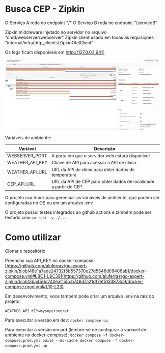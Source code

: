 # Busca CEP  - Zipkin

O Serviço A roda no endpoint "/"
O Serviço B roda no endpoint "/servicoB"

Zipkin middleware injetado no servidor no arquivo "cmd/webserver/webserver"
Zipkin client usado em todas as requisiçoes "internal/infra/http_clients/ZipkinOtelClient"

Os logs ficam disponiveis em http://127.0.0.1:9411

![traces](./screenshot.png)


Variáveis de ambiente:

| Variável        | Descrição                                                         |
|-----------------|-------------------------------------------------------------------|
| WEBSERVER_PORT  | A porta em que o servidor web estará disponível.                  |
| WEATHER_API_KEY | Chave de API para acessar a API de clima.                         |
| WEATHER_API_URL | URL da API de clima para obter dados de temperatura.              |
| CEP_API_URL     | URL da API de CEP para obter dados de localidade a partir do CEP. |


O projeto usa Viper para gerenciar as váriaveis de ambiente, que podem ser configuradas no OS ou em um arquivo .env

O projeto possui testes integrados ao github actions e também pode ser testado com ``go test -v ./...``


# Como utilizar
Clonar o repositório

Preencha sua API_KEY no docker-compose:
[https://github.com/aluferraz/go-expert-zipkin/blob/48e1a7ade24732f5b557370e27d5546d06406ab1/docker-compose.yml#L8C1-L9C39](https://github.com/aluferraz/go-expert-zipkin/blob/3ba456c240eaf155cb748d7a21df7ef5133873c9/docker-compose.prod.yml#L10-L23)

Em desenvolvimento, voce também pode criar um arquivo .env na raíz do projeto:
```
WEATHER_API_KEY=mysupersecret
```

Para executar a versão em dev:
``docker compose up``

Para executar a versão em prd (lembre-se de configurar a variavel de ambiente no docker-compose):
``
docker compose -f docker-compose.prod.yml build --no-cache
docker compose -f docker-compose.prod.yml up ``
